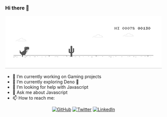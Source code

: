 ### Hi there 👋

![image](https://github.com/heynikhil/heynikhil/blob/master/dino.gif)


- 🔭 I’m currently working on Gaming projects
- 🌱 I’m currently exploring Deno 🦕
- 🤔 I’m looking for help with Javascript
- 💬 Ask me about Javascript
- 📫 How to reach me: 
<p align="center">
	<a href="https://github.com/heynikhil"><img src="https://img.shields.io/github/followers/heynikhil.svg?label=GitHub&style=social" alt="GitHub"></a>
	<a href="https://twitter.com/heynikhil_"><img src="https://img.shields.io/twitter/follow/heynikhil_?label=Twitter&style=social" alt="Twitter"></a>
	<a href="https://www.linkedin.com/in/heynikhil"><img src="https://img.shields.io/badge/LinkedIn--_.svg?style=social&logo=linkedin" alt="LinkedIn"></a>
</p>



